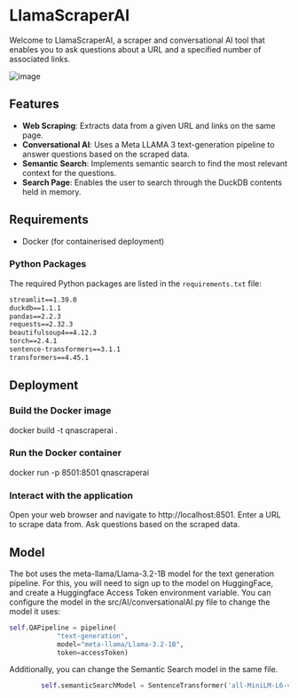 # LlamaScraperAI

Welcome to LlamaScraperAI, a scraper and conversational AI tool that enables you to ask questions about a URL and a specified number of associated links.

![image](https://github.com/user-attachments/assets/80817816-4cce-4144-bafd-1fc8d9a02224)

## Features

- **Web Scraping**: Extracts data from a given URL and links on the same page.
- **Conversational AI**: Uses a Meta LLAMA 3 text-generation pipeline to answer questions based on the scraped data.
- **Semantic Search**: Implements semantic search to find the most relevant context for the questions.
- **Search Page**: Enables the user to search through the DuckDB contents held in memory.

## Requirements

- Docker (for containerised deployment)

### Python Packages

The required Python packages are listed in the `requirements.txt` file:

```txt
streamlit==1.39.0
duckdb==1.1.1
pandas==2.2.3
requests==2.32.3
beautifulsoup4==4.12.3
torch==2.4.1
sentence-transformers==3.1.1
transformers==4.45.1
```

## Deployment
### Build the Docker image
docker build -t qnascraperai .

### Run the Docker container
docker run -p 8501:8501 qnascraperai

### Interact with the application
Open your web browser and navigate to http://localhost:8501.
Enter a URL to scrape data from.
Ask questions based on the scraped data.

## Model
The bot uses the meta-llama/Llama-3.2-1B model for the text generation pipeline. For this, you will need to sign up to the model on HuggingFace, and create a Huggingface Access Token environment variable. You can configure the model in the src/AI/conversationalAI.py file to change the model it uses:

```python
self.QAPipeline = pipeline(
            "text-generation",
            model="meta-llama/Llama-3.2-1B",
            token=accessToken)
```

Additionally, you can change the Semantic Search model in the same file.
```python
        self.semanticSearchModel = SentenceTransformer('all-MiniLM-L6-v2')
```
